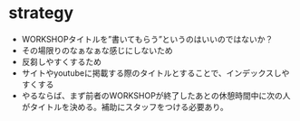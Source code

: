 # strategy

- WORKSHOPタイトルを”書いてもらう”というのはいいのではないか？
 - その場限りのなぁなぁな感じにしないため
 - 反芻しやすくするため
 - サイトやyoutubeに掲載する際のタイトルとすることで、インデックスしやすくする
 - やるならば、まず前者のWORKSHOPが終了したあとの休憩時間中に次の人がタイトルを決める。補助にスタッフをつける必要あり。
